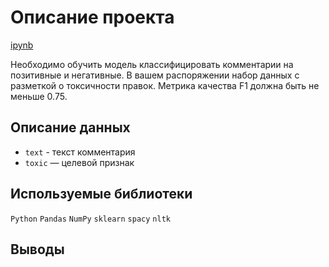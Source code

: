 # Описание проекта

[ipynb](https://github.com/ClubsSuit/data-science-yandex-practicum/blob/main/10/texts.ipynb)

Необходимо обучить модель классифицировать комментарии на позитивные и негативные. В вашем распоряжении набор данных с разметкой о токсичности правок. Метрика качества F1 должна быть не меньше 0.75. 

## Описание данных

* ```text``` - текст комментария
* ```toxic``` — целевой признак

## Используемые библиотеки

```Python```  ```Pandas```  ```NumPy```  ```sklearn```  ```spacy```  ```nltk```

## Выводы
